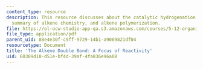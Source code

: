 ```yaml
---
content_type: resource
description: This resource discusses about the catalytic hydrogenation of Alkenes,
  summary of alkene chemistry, and alkene polymerization.
file: https://ol-ocw-studio-app-qa.s3.amazonaws.com/courses/5-12-organic-chemistry-i-spring-2003/60309d18d51ebf4d39af4fa836e96a08_10.pdf
file_type: application/pdf
parent_uid: 88e4e30f-c9ff-9729-14b1-a9069821df04
resourcetype: Document
title: 'The Alkene Double Bond: A Focus of Reactivity'
uid: 60309d18-d51e-bf4d-39af-4fa836e96a08
---
```

